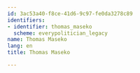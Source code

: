 ```yaml
---
id: 3ac53a40-f8ce-41d6-9c97-fe0da3278c89
identifiers:
- identifier: thomas_maseko
  scheme: everypolitician_legacy
name: Thomas Maseko
lang: en
title: Thomas Maseko

---
```

